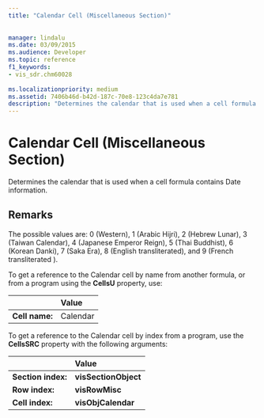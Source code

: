 ```yaml
---
title: "Calendar Cell (Miscellaneous Section)"
 
 
manager: lindalu
ms.date: 03/09/2015
ms.audience: Developer
ms.topic: reference
f1_keywords:
- vis_sdr.chm60028
 
ms.localizationpriority: medium
ms.assetid: 7406b46d-b42d-187c-70e8-123c4da7e781
description: "Determines the calendar that is used when a cell formula contains Date information."
---
```


# Calendar Cell (Miscellaneous Section)

Determines the calendar that is used when a cell formula contains Date information.
  
## Remarks

The possible values are: 0 (Western), 1 (Arabic Hijri), 2 (Hebrew Lunar), 3 (Taiwan Calendar), 4 (Japanese Emperor Reign), 5 (Thai Buddhist), 6 (Korean Danki), 7 (Saka Era), 8 (English transliterated), and 9 (French transliterated ). 
  
To get a reference to the Calendar cell by name from another formula, or from a program using the **CellsU** property, use: 
  
||Value |
|:-----|:-----|
| **Cell name:**  <br/> | Calendar  <br/> |
   
To get a reference to the Calendar cell by index from a program, use the **CellsSRC** property with the following arguments: 
  
||Value |
|:-----|:-----|
| **Section index:**  <br/> |**visSectionObject** <br/> |
| **Row index:**  <br/> |**visRowMisc** <br/> |
| **Cell index:**  <br/> |**visObjCalendar** <br/> |
   

